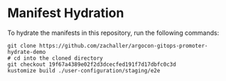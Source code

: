 # Manifest Hydration

To hydrate the manifests in this repository, run the following commands:

```shell
git clone https://github.com/zachaller/argocon-gitops-promoter-hydrate-demo
# cd into the cloned directory
git checkout 19f67a4389e02f2d3dcecfed191f7d17dbfc0c3d
kustomize build ./user-configuration/staging/e2e
```
